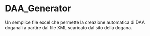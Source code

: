 # DAA_Generator

Un semplice file excel che permette la creazione automatica di DAA doganali a partire dal file XML scaricato dal sito della dogana.

